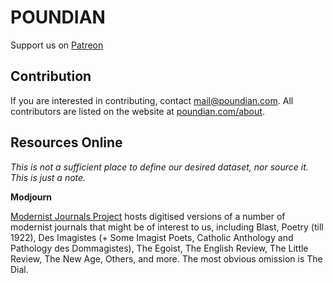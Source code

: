 # POUNDIAN

Support us on [Patreon](https://www.patreon.com/POUNDIAN)

## Contribution

If you are interested in contributing, contact mail@poundian.com. All contributors are listed on the website at [poundian.com/about](https://poundian.com/about).

## Resources Online

_This is not a sufficient place to define our desired dataset, nor source it. This is just a note._

__Modjourn__

[Modernist Journals Project](https://modjourn.org/) hosts digitised versions of a number of modernist journals that might be of interest to us, including Blast, Poetry (till 1922), Des Imagistes (+ Some Imagist Poets, Catholic Anthology and Pathology des Dommagistes), The Egoist, The English Review, The Little Review, The New Age, Others, and more. The most obvious omission is The Dial.
